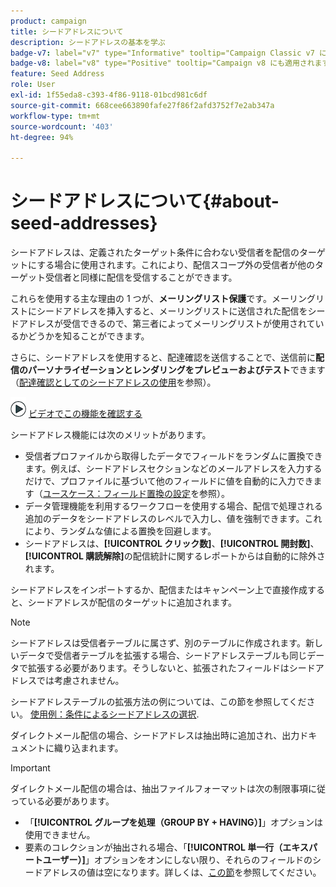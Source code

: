 ```yaml
---
product: campaign
title: シードアドレスについて
description: シードアドレスの基本を学ぶ
badge-v7: label="v7" type="Informative" tooltip="Campaign Classic v7 に適用されます"
badge-v8: label="v8" type="Positive" tooltip="Campaign v8 にも適用されます"
feature: Seed Address
role: User
exl-id: 1f55eda8-c393-4f86-9118-01bcd981c6df
source-git-commit: 668cee663890fafe27f86f2afd3752f7e2ab347a
workflow-type: tm+mt
source-wordcount: '403'
ht-degree: 94%

---
```


# シードアドレスについて{#about-seed-addresses}

シードアドレスは、定義されたターゲット条件に合わない受信者を配信のターゲットにする場合に使用されます。これにより、配信スコープ外の受信者が他のターゲット受信者と同様に配信を受信することができます。

これらを使用する主な理由の 1 つが、**メーリングリスト保護**&#x200B;です。メーリングリストにシードアドレスを挿入すると、メーリングリストに送信された配信をシードアドレスが受信できるので、第三者によってメーリングリストが使用されているかどうかを知ることができます。

さらに、シードアドレスを使用すると、配達確認を送信することで、送信前に&#x200B;**配信のパーソナライゼーションとレンダリングをプレビューおよびテスト**&#x200B;できます（[配達確認としてのシードアドレスの使用](steps-defining-the-target-population.md#using-seed-addresses-as-proof)を参照）。

![](assets/do-not-localize/how-to-video.png) [ビデオでこの機能を確認する](steps-defining-the-target-population.md#seeds-and-proofs-video)

シードアドレス機能には次のメリットがあります。

* 受信者プロファイルから取得したデータでフィールドをランダムに置換できます。例えば、シードアドレスセクションなどのメールアドレスを入力するだけで、プロファイルに基づいて他のフィールドに値を自動的に入力できます（[ユースケース：フィールド置換の設定](use-case-configuring-the-field-substitution.md)を参照）。
* データ管理機能を利用するワークフローを使用する場合、配信で処理される追加のデータをシードアドレスのレベルで入力し、値を強制できます。これにより、ランダムな値による置換を回避します。
* シードアドレスは、**[!UICONTROL クリック数]**、**[!UICONTROL 開封数]**、**[!UICONTROL 購読解除]**&#x200B;の配信統計に関するレポートからは自動的に除外されます。

シードアドレスをインポートするか、配信またはキャンペーン上で直接作成すると、シードアドレスが配信のターゲットに追加されます。

>[!NOTE]
>
>シードアドレスは受信者テーブルに属さず、別のテーブルに作成されます。新しいデータで受信者テーブルを拡張する場合、シードアドレステーブルも同じデータで拡張する必要があります。そうしないと、拡張されたフィールドはシードアドレスでは考慮されません。
>
>シードアドレステーブルの拡張方法の例については、この節を参照してください。 [使用例：条件によるシードアドレスの選択](use-case-selecting-seed-addresses-on-criteria.md).

ダイレクトメール配信の場合、シードアドレスは抽出時に追加され、出力ドキュメントに織り込まれます。

>[!IMPORTANT]
>
>ダイレクトメール配信の場合は、抽出ファイルフォーマットは次の制限事項に従っている必要があります。
>
>* 「**[!UICONTROL グループを処理（GROUP BY + HAVING）]**」オプションは使用できません。
>* 要素のコレクションが抽出される場合、「**[!UICONTROL 単一行（エキスパートユーザー）]**」オプションをオンにしない限り、それらのフィールドのシードアドレスの値は空になります。詳しくは、[この節](../../platform/using/executing-export-jobs.md#step-7---data-formatting)を参照してください。
>
